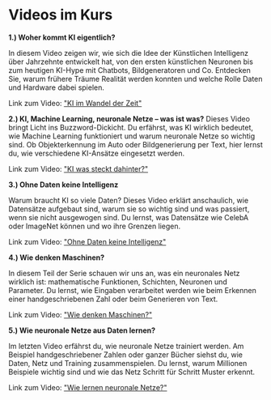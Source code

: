 # Videos im Kurs

**1.) Woher kommt KI eigentlich?**

In diesem Video zeigen wir, wie sich die Idee der Künstlichen Intelligenz über Jahrzehnte entwickelt hat, von den ersten künstlichen Neuronen bis zum heutigen KI-Hype mit Chatbots, Bildgeneratoren und Co. Entdecken Sie, warum frühere Träume Realität werden konnten und welche Rolle Daten und Hardware dabei spielen.

Link zum Video: ["KI im Wandel der Zeit"](https://youtu.be/E6IWxe6qzN4)


**2.) KI, Machine Learning, neuronale Netze – was ist was?**
Dieses Video bringt Licht ins Buzzword-Dickicht. Du erfährst, was KI wirklich bedeutet, wie Machine Learning funktioniert und warum neuronale Netze so wichtig sind. Ob Objekterkennung im Auto oder Bildgenerierung per Text, hier lernst du, wie verschiedene KI-Ansätze eingesetzt werden.

Link zum Video: ["KI was steckt dahinter?"](https://youtu.be/hWMdAIl_Zqs)

 **3.) Ohne Daten keine Intelligenz**

Warum braucht KI so viele Daten? Dieses Video erklärt anschaulich, wie Datensätze aufgebaut sind, warum sie so wichtig sind und was passiert, wenn sie nicht ausgewogen sind. Du lernst, was Datensätze wie CelebA oder ImageNet können und wo ihre Grenzen liegen.

Link zum Video: ["Ohne Daten keine Intelligenz"](https://youtu.be/SL-_ixCJTss)

**4.) Wie denken Maschinen?**

In diesem Teil der Serie schauen wir uns an, was ein neuronales Netz wirklich ist: mathematische Funktionen, Schichten, Neuronen und Parameter. Du lernst, wie Eingaben verarbeitet werden wie beim Erkennen einer handgeschriebenen Zahl oder beim Generieren von Text.

Link zum Video: ["Wie denken Maschinen?"](https://youtu.be/kiJJPQ1lz0A)

**5.) Wie neuronale Netze aus Daten lernen?**

Im letzten Video erfährst du, wie neuronale Netze trainiert werden. Am Beispiel handgeschriebener Zahlen oder ganzer Bücher siehst du, wie Daten, Netz und Training zusammenspielen. Du lernst, warum Millionen Beispiele wichtig sind und wie das Netz Schritt für Schritt Muster erkennt.

Link zum Video: ["Wie lernen neuronale Netze?"](https://youtu.be/jujU-Q2ZwsE)

